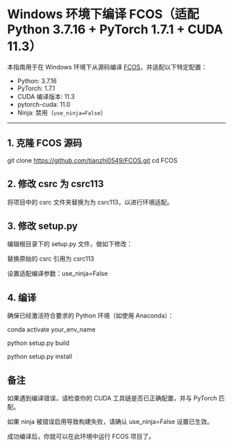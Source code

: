 
# Windows 环境下编译 FCOS（适配 Python 3.7.16 + PyTorch 1.7.1 + CUDA 11.3）

本指南用于在 Windows 环境下从源码编译 [FCOS](https://github.com/tianzhi0549/FCOS)，并适配以下特定配置：

- Python: 3.7.16  
- PyTorch: 1.7.1  
- CUDA 编译版本: 11.3  
- pytorch-cuda: 11.0  
- Ninja: 禁用（`use_ninja=False`）

---

## 1. 克隆 FCOS 源码


git clone https://github.com/tianzhi0549/FCOS.git
cd FCOS

## 2. 修改 csrc 为 csrc113
将项目中的 csrc 文件夹替换为为 csrc113，以进行环境适配。

## 3. 修改 setup.py
编辑根目录下的 setup.py 文件，做如下修改：

替换原始的 csrc 引用为 csrc113

设置适配编译参数：use_ninja=False

## 4. 编译
确保已经激活符合要求的 Python 环境（如使用 Anaconda）：

conda activate your_env_name

python setup.py build

python setup.py install
## 备注
如果遇到编译错误，请检查你的 CUDA 工具链是否已正确配置，并与 PyTorch 匹配。

如果 ninja 被错误启用导致构建失败，请确认 use_ninja=False 设置已生效。

成功编译后，你就可以在此环境中运行 FCOS 项目了。
